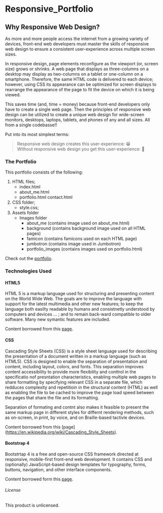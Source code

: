 # Responsive_Portfolio

## Why Responsive Web Design?

As more and more people access the internet from a growing variety of devices, front-end web developers must master the skills of responsive web design to ensure a consistent user-experience across multiple screen sizes.

In responsive design, page elements reconfigure as the viewport (or, screen size) grows or shrinks.  A web page that displays as three-columns on a desktop may display as two-columns on a tablet or one-column on a smartphone.  Therefore, the same HTML code is delivered to each device; however, using CSS its appearance can be optimized for screen displays to rearrange the appearance of the page to fit the device on which it is being viewed. 

This saves time (and, time = money) because front-end developers only have to create a single web page.  Then the principles of responsive web design can be utilized to create a unique web design for wide-screen monitors, desktops, laptops, tablets, and phones of any and all sizes.  All from a single codebasse!!

Put into its most simplest terms:

> Responsive web design creates this user-experience: :grin: </br>
> Without responsive web design you get this user-experience: :nauseated_face:

### The Portfolio

This portfolio consists of the following:

1. HTML files;
    * index.html
    * about_me.html
    * portfolio.html
    contact.html
1. CSS folder;
     * style.css;
1. Assets folder
    * Images folder
        * about_me (contains image used on about_me.html)
        * background (contains background image used on all HTML pages)
        * famicon (contains famicons used on each HTML page)
        * jumbotron (contains image used in Jumbotron)
        * portfolio_images (contains images used on portfolio.html)

Check out the [portfolio](https://etorres-revature.github.io/Responsive_Portfolio/).

### Technologies Used

#### HTML5

HTML 5 is a markup language used for structuring and presenting content on the World Wide Web.  The goals are to improve the language with support for the latest multimedia and other new features; to keep the language both easilty readable by humans and consistnetly understood by computers and devices ... ; and to remain back-ward compatible to older software.  Many new symantic features are included.

Content borrowed from this [page](https://en.wikipedia.org/wiki/HTML5).

#### CSS

Cascading Style Sheets (CSS) is a style sheet language used for describing the presentation of a document written in a markup language (such as HTML5).  CSS is designed to enable the separation of presentation and content, including layout, colors, and fonts.  This separation improves content accessibility to provide more flexibility and conttrol in the specificatio nof presntation characteristics, enabling multiple web pages to share formatting by specifying relevant CSS in a separate file, which redduces complexity and repetitioin in the structural content (HTML) as well as enabling the file to be cached to improve the page load speed between the pages that share the file and its formatting.

Separation of formating and contnt also makes it feasible to present the same markup page in different styles for differnt rendering methods, such as on-screen, in print, by voice, and on Braille-based tactivle devices.  

Content borrowed from this [page] (https://en.wikipedia.org/wiki/Cascading_Style_Sheets).

#### Bootstrap 4

Bootstrtap 4 is a free and open-source CSS framework directed at responsive, mobile-first front-end web development.  It contains CSS and (optionally) JavaScript-based design templates for typography, forms, buttons, navigation, and other interface components.  

Content borrowed form this [page](https://en.wikipedia.org/wiki/Bootstrap_(front-end_framework)).

###### License

This product is unlicensed.
